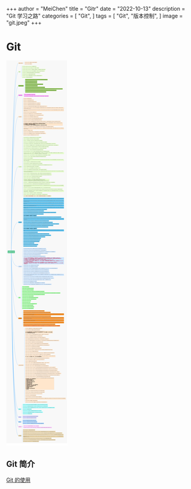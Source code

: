 +++
author = "MeiChen"
title = "Gitr"
date = "2022-10-13"
description = "Git 学习之路"
categories = [
    "Git",
]
tags = [
    "Git",
    "版本控制",
]
image = "git.jpeg"
+++

# Git

![Git学习路线图](git-command.jpg)

## Git 简介

[Git 的使用](https://yin-hongwei.github.io/2019/11/05/Git%E5%B7%A5%E4%BD%9C%E5%8E%9F%E7%90%86/)